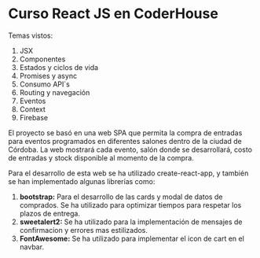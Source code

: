 # Curso React JS en CoderHouse

Temas vistos:
1. JSX
2. Componentes
3. Estados y ciclos de vida
4. Promises y async
5. Consumo API`s
6. Routing y navegación
7. Eventos
8. Context
9. Firebase

El proyecto se basó en una web SPA que permita la compra de entradas para eventos programados en diferentes salones dentro de la ciudad de Córdoba. La web mostrará cada evento, salón donde se desarrollará, costo de entradas y stock disponible al momento de la compra. 

Para el desarrollo de esta web se ha utilizado create-react-app, y también se han implementado algunas librerías como:
1. **bootstrap:** Para el desarrollo de las cards y modal de datos de comprados. Se ha utilizado para optimizar tiempos para respetar los plazos de entrega.
2. **sweetalert2:** Se ha utilizado para la implementación de mensajes de confirmacion y errores mas estilizados. 
3. **FontAwesome:** Se ha utilizado para implementar el icon de cart en el navbar.